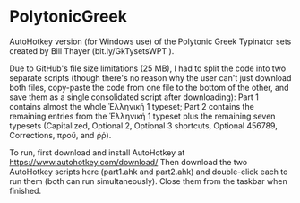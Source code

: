 # PolytonicGreek
AutoHotkey version (for Windows use) of the Polytonic Greek Typinator sets created by Bill Thayer (bit.ly/GkTysetsWPT ).

Due to GitHub's file size limitations (25 MB), I had to split the code into two separate scripts (though there's no reason why the user can't just download both files, copy-paste the code from one file to the bottom of the other, and save them as a single consolidated script after downloading): Part 1 contains almost the whole Ἑλληνική 1 typeset; Part 2 contains the remaining entries from the Ἑλληνική 1 typeset plus the remaining seven typesets (Capitalized, Optional 2, Optional 3 shortcuts, Optional 456789, Corrections, προὔ, and ῤῥ).

To run, first download and install AutoHotkey at https://www.autohotkey.com/download/
Then download the two AutoHotkey scripts here (part1.ahk and part2.ahk) and double-click each to run them (both can run simultaneously). Close them from the taskbar when finished.
